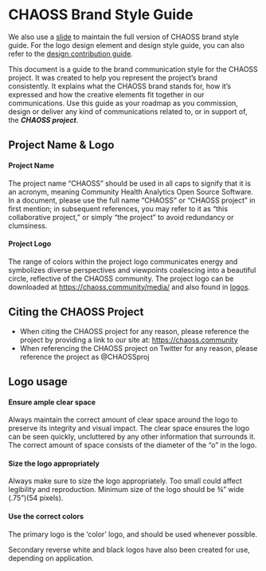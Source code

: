 # CHAOSS Brand Style Guide
We also use a [slide](https://docs.google.com/presentation/d/1BZSBa4Ttji95NTPwHcVjcu-CgiuwBezd/edit#slide=id.p10) to maintain the full version of CHAOSS brand style guide. For the logo design element and design style guide, you can also refer to the [design contribution guide](../how-to-contribute/contributing-to-chaoss/design-contribution.md).

This document is a guide to the brand communication style for the CHAOSS project. 
It was created to help you represent the project’s brand consistently. It explains what the CHAOSS brand stands for, how it’s expressed and how the creative elements fit together in our communications. 
Use this guide as your roadmap as you commission, design or deliver any kind of communications related to, or in support of, the ***CHAOSS project***.

## Project Name & Logo

#### Project Name
The project name “CHAOSS” should be used in all caps to signify that it is an acronym, meaning Community Health Analytics Open Source Software. In a document, please use the full name “CHAOSS” or “CHAOSS project” in first mention; in subsequent references, you may refer to it as “this collaborative project,” or simply “the project” to avoid redundancy or clumsiness. 

#### Project Logo
The range of colors within the project logo communicates energy and symbolizes diverse perspectives and viewpoints coalescing into a beautiful circle, reflective of the CHAOSS community. The project logo can be downloaded at https://chaoss.community/media/ and also found in [logos](../community-resources/logos/).

## Citing the CHAOSS Project
- When citing the CHAOSS project for any reason, please reference the project by providing a link to our site at: https://chaoss.community 
- When referencing the CHAOSS project on Twitter for any reason, please reference the project as @CHAOSSproj

## Logo usage
#### Ensure ample clear space
Always maintain the correct amount of clear space around the logo to preserve its integrity and visual impact. The clear space ensures the logo can be seen quickly, uncluttered by any other information that surrounds it. The correct amount of space consists of the diameter of the “o” in the logo.

#### Size the logo appropriately
Always make sure to size the logo appropriately. Too small could affect legibility and reproduction. Minimum size of the logo should be ¾” wide (.75”)(54 pixels).

#### Use the correct colors
The primary logo is the ‘color’ logo, and should be used whenever possible.

Secondary reverse white and black logos have also been created for use, depending on application. 





